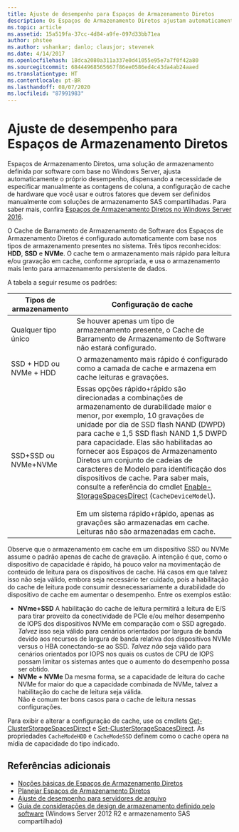 ```yaml
---
title: Ajuste de desempenho para Espaços de Armazenamento Diretos
description: Os Espaços de Armazenamento Diretos ajustam automaticamente o próprio desempenho com base na configuração de cache do hardware que você usar, conforme descrito neste tópico.
ms.topic: article
ms.assetid: 15a519fa-37cc-4d84-a9fe-097d33bb71ea
author: phstee
ms.author: vshankar; danlo; clausjor; stevenek
ms.date: 4/14/2017
ms.openlocfilehash: 18dca2080a311a337e0d41055e95e7a7f0f42a80
ms.sourcegitcommit: 68444968565667f86ee0586ed4c43da4ab24aaed
ms.translationtype: HT
ms.contentlocale: pt-BR
ms.lasthandoff: 08/07/2020
ms.locfileid: "87991983"
---
```

# <a name="performance-tuning-for-storage-spaces-direct"></a>Ajuste de desempenho para Espaços de Armazenamento Diretos

Espaços de Armazenamento Diretos, uma solução de armazenamento definida por software com base no Windows Server, ajusta automaticamente o próprio desempenho, dispensando a necessidade de especificar manualmente as contagens de coluna, a configuração de cache de hardware que você usar e outros fatores que devem ser definidos manualmente com soluções de armazenamento SAS compartilhadas. Para saber mais, confira [Espaços de Armazenamento Diretos no Windows Server 2016](../../../../storage/storage-spaces/storage-spaces-direct-overview.md).

O Cache de Barramento de Armazenamento de Software dos Espaços de Armazenamento Diretos é configurado automaticamente com base nos tipos de armazenamento presentes no sistema. Três tipos reconhecidos: **HDD**, **SSD** e **NVMe**. O cache tem o armazenamento mais rápido para leitura e/ou gravação em cache, conforme apropriada, e usa o armazenamento mais lento para armazenamento persistente de dados.

A tabela a seguir resume os padrões:

| Tipos de armazenamento | Configuração de cache |
| --- | --- |
| Qualquer tipo único | Se houver apenas um tipo de armazenamento presente, o Cache de Barramento de Armazenamento de Software não estará configurado. |
| SSD + HDD ou NVMe + HDD | O armazenamento mais rápido é configurado como a camada de cache e armazena em cache leituras e gravações. |
| SSD+SSD ou NVMe+NVMe | Essas opções rápido+rápido são direcionadas a combinações de armazenamento de durabilidade maior e menor, por exemplo, 10 gravações de unidade por dia de SSD flash NAND (DWPD) para cache e 1,5 SSD flash NAND 1,5 DWPD para capacidade. Elas são habilitadas ao fornecer aos Espaços de Armazenamento Diretos um conjunto de cadeias de caracteres de Modelo para identificação dos dispositivos de cache. Para saber mais, consulte a referência do cmdlet [Enable-StorageSpacesDirect](https://technet.microsoft.com/library/mt589697.aspx) (`CacheDeviceModel`). <br><br>Em um sistema rápido+rápido, apenas as gravações são armazenadas em cache. Leituras não são armazenadas em cache. |

Observe que o armazenamento em cache em um dispositivo SSD ou NVMe assume o padrão apenas de cache de gravação. A intenção é que, como o dispositivo de capacidade é rápido, há pouco valor na movimentação de conteúdo de leitura para os dispositivos de cache. Há casos em que talvez isso não seja válido, embora seja necessário ter cuidado, pois a habilitação do cache de leitura pode consumir desnecessariamente a durabilidade do dispositivo de cache em aumentar o desempenho. Entre os exemplos estão:

* **NVme+SSD** A habilitação do cache de leitura permitirá a leitura de E/S para tirar proveito da conectividade de PCIe e/ou melhor desempenho de IOPS dos dispositivos NVMe em comparação com o SSD agregado. <br>_Talvez_ isso seja válido para cenários orientados por largura de banda devido aos recursos de largura de banda relativa dos dispositivos NVMe versus o HBA conectando-se ao SSD. _Talvez não_ seja válido para cenários orientados por IOPS nos quais os custos de CPU de IOPS possam limitar os sistemas antes que o aumento do desempenho possa ser obtido.
* **NVMe + NVMe** Da mesma forma, se a capacidade de leitura do cache NVMe for maior do que a capacidade combinada de NVMe, talvez a habilitação do cache de leitura seja válida. <br>Não é comum ter bons casos para o cache de leitura nessas configurações.

Para exibir e alterar a configuração de cache, use os cmdlets [Get-ClusterStorageSpacesDirect](https://technet.microsoft.com/library/mt634616.aspx) e [Set-ClusterStorageSpacesDirect](https://technet.microsoft.com/library/mt763265.aspx). As propriedades `CacheModeHDD` e `CacheModeSSD` definem como o cache opera na mídia de capacidade do tipo indicado.

## <a name="additional-references"></a>Referências adicionais

- [Noções básicas de Espaços de Armazenamento Diretos](../../../../storage/storage-spaces/understand-the-cache.md)
- [Planejar Espaços de Armazenamento Diretos](../../../../storage/storage-spaces/storage-spaces-direct-hardware-requirements.md)
- [Ajuste de desempenho para servidores de arquivo](../../role/file-server/index.md)
- [Guia de considerações de design de armazenamento definido pelo software](/previous-versions/windows/it-pro/windows-server-2012-R2-and-2012/mt243829(v=ws.11)) (Windows Server 2012 R2 e armazenamento SAS compartilhado)